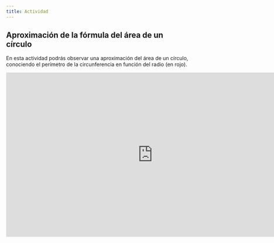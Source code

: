 ```yaml
---
title: Actividad
---
```


## Aproximación de la fórmula del área de un círculo


En esta actividad podrás observar una aproximación del área de un círculo, conociendo el perímetro de la circunferencia en función del radio (en rojo).


<iframe scrolling="no" title="Area of circle" src="https://www.geogebra.org/material/iframe/id/HRupB9hN/width/800/height/450/border/888888/sfsb/true/smb/false/stb/false/stbh/false/ai/false/asb/false/sri/true/rc/false/ld/false/sdz/true/ctl/false" width="800px" height="450px" style="border:0px;"> </iframe>